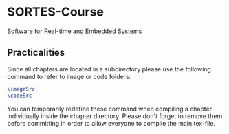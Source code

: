 SORTES-Course
=============

Software for Real-time and Embedded Systems

Practicalities
--------------
Since all chapters are located in a subdirectory please use the following command to refer to image or code folders:

```latex
\imageSrc
\codeSrc
```
You can temporarily redefine these command when compiling a chapter individually inside the chapter directory. Please don't forget to remove them before committing in order to allow everyone to compile the main tex-file.
